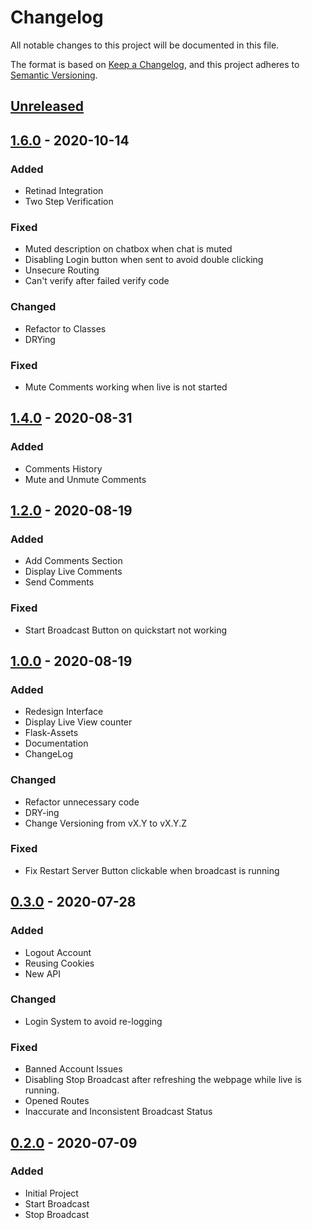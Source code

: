 # Changelog

All notable changes to this project will be documented in this file.

The format is based on [Keep a Changelog](https://keepachangelog.com/en/1.0.0/),
and this project adheres to [Semantic Versioning](https://semver.org/spec/v2.0.0.html).

## [Unreleased]

## [1.6.0] - 2020-10-14

### Added

- Retinad Integration
- Two Step Verification

### Fixed

- Muted description on chatbox when chat is muted
- Disabling Login button when sent to avoid double clicking
- Unsecure Routing
- Can't verify after failed verify code

### Changed

- Refactor to Classes
- DRYing

### Fixed

- Mute Comments working when live is not started

## [1.4.0] - 2020-08-31

### Added

- Comments History
- Mute and Unmute Comments

## [1.2.0] - 2020-08-19

### Added

- Add Comments Section
- Display Live Comments
- Send Comments

### Fixed

- Start Broadcast Button on quickstart not working

## [1.0.0] - 2020-08-19

### Added

- Redesign Interface
- Display Live View counter
- Flask-Assets
- Documentation
- ChangeLog

### Changed

- Refactor unnecessary code
- DRY-ing
- Change Versioning from vX.Y to vX.Y.Z

### Fixed

- Fix Restart Server Button clickable when broadcast is running

## [0.3.0] - 2020-07-28

### Added

- Logout Account
- Reusing Cookies
- New API

### Changed

- Login System to avoid re-logging

### Fixed

- Banned Account Issues
- Disabling Stop Broadcast after refreshing the webpage while live is running.
- Opened Routes
- Inaccurate and Inconsistent Broadcast Status

## [0.2.0] - 2020-07-09

### Added

- Initial Project
- Start Broadcast
- Stop Broadcast

[unreleased]: https://github.com/RaihanStark/instaliveweb/compare/master
[1.6.0]: https://github.com/RaihanStark/instaliveweb/releases/tag/v1.6.0
[1.4.0]: https://github.com/RaihanStark/instaliveweb/releases/tag/v1.4.0
[1.2.0]: https://github.com/RaihanStark/instaliveweb/releases/tag/v1.2.0
[1.0.0]: https://github.com/RaihanStark/instaliveweb/releases/tag/v1.0.0
[0.3.0]: https://github.com/RaihanStark/instaliveweb/releases/tag/v0.3
[0.2.0]: https://github.com/RaihanStark/instaliveweb/releases/tag/v0.2
